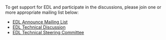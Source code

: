To get support for EDL and participate in the discussions, please join one or more appropriate mailing list below:

* [EDL Announce Mailing List](https://lists.lfai.foundation/g/edl-announce)
* [EDL Technical Discussion](https://lists.lfai.foundation/g/edl-technical-discuss)
* [EDL Technical Steering Committee](https://lists.lfai.foundation/g/edl-tsc)

